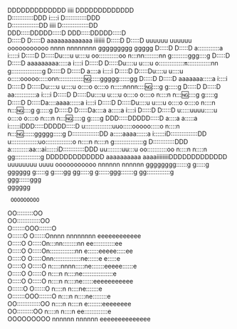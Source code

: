 
                                                                                                                                            
                                                                                                                                            
DDDDDDDDDDDDD                           iiii  DDDDDDDDDDDDD                                                                                 
D::::::::::::DDD                       i::::i D::::::::::::DDD                                                                              
D:::::::::::::::DD                      iiii  D:::::::::::::::DD                                                                            
DDD:::::DDDDD:::::D                           DDD:::::DDDDD:::::D                                                                           
  D:::::D    D:::::D  aaaaaaaaaaaaa   iiiiiii   D:::::D    D:::::D uuuuuu    uuuuuu     ooooooooooo   nnnn  nnnnnnnn       ggggggggg   ggggg
  D:::::D     D:::::D a::::::::::::a  i:::::i   D:::::D     D:::::Du::::u    u::::u   oo:::::::::::oo n:::nn::::::::nn    g:::::::::ggg::::g
  D:::::D     D:::::D aaaaaaaaa:::::a  i::::i   D:::::D     D:::::Du::::u    u::::u  o:::::::::::::::on::::::::::::::nn  g:::::::::::::::::g
  D:::::D     D:::::D          a::::a  i::::i   D:::::D     D:::::Du::::u    u::::u  o:::::ooooo:::::onn:::::::::::::::ng::::::ggggg::::::gg
  D:::::D     D:::::D   aaaaaaa:::::a  i::::i   D:::::D     D:::::Du::::u    u::::u  o::::o     o::::o  n:::::nnnn:::::ng:::::g     g:::::g 
  D:::::D     D:::::D aa::::::::::::a  i::::i   D:::::D     D:::::Du::::u    u::::u  o::::o     o::::o  n::::n    n::::ng:::::g     g:::::g 
  D:::::D     D:::::Da::::aaaa::::::a  i::::i   D:::::D     D:::::Du::::u    u::::u  o::::o     o::::o  n::::n    n::::ng:::::g     g:::::g 
  D:::::D    D:::::Da::::a    a:::::a  i::::i   D:::::D    D:::::D u:::::uuuu:::::u  o::::o     o::::o  n::::n    n::::ng::::::g    g:::::g 
DDD:::::DDDDD:::::D a::::a    a:::::a i::::::iDDD:::::DDDDD:::::D  u:::::::::::::::uuo:::::ooooo:::::o  n::::n    n::::ng:::::::ggggg:::::g 
D:::::::::::::::DD  a:::::aaaa::::::a i::::::iD:::::::::::::::DD    u:::::::::::::::uo:::::::::::::::o  n::::n    n::::n g::::::::::::::::g 
D::::::::::::DDD     a::::::::::aa:::ai::::::iD::::::::::::DDD       uu::::::::uu:::u oo:::::::::::oo   n::::n    n::::n  gg::::::::::::::g 
DDDDDDDDDDDDD         aaaaaaaaaa  aaaaiiiiiiiiDDDDDDDDDDDDD            uuuuuuuu  uuuu   ooooooooooo     nnnnnn    nnnnnn    gggggggg::::::g 
                                                                                                                                    g:::::g 
                                                                                                                        gggggg      g:::::g 
                                                                                                                        g:::::gg   gg:::::g 
                                                                                                                         g::::::ggg:::::::g 
                                                                                                                          gg:::::::::::::g  
                                                                                                                            ggg::::::ggg    
                                                                                                                               gggggg       
                                                                                                                                            
                                                                                                                                            
     OOOOOOOOO                                                                                                                              
   OO:::::::::OO                                                                                                                            
 OO:::::::::::::OO                                                                                                                          
O:::::::OOO:::::::O                                                                                                                         
O::::::O   O::::::Onnnn  nnnnnnnn        eeeeeeeeeeee                                                                                       
O:::::O     O:::::On:::nn::::::::nn    ee::::::::::::ee                                                                                     
O:::::O     O:::::On::::::::::::::nn  e::::::eeeee:::::ee                                                                                   
O:::::O     O:::::Onn:::::::::::::::ne::::::e     e:::::e                                                                                   
O:::::O     O:::::O  n:::::nnnn:::::ne:::::::eeeee::::::e                                                                                   
O:::::O     O:::::O  n::::n    n::::ne:::::::::::::::::e                                                                                    
O:::::O     O:::::O  n::::n    n::::ne::::::eeeeeeeeeee                                                                                     
O::::::O   O::::::O  n::::n    n::::ne:::::::e                                                                                              
O:::::::OOO:::::::O  n::::n    n::::ne::::::::e                                                                                             
 OO:::::::::::::OO   n::::n    n::::n e::::::::eeeeeeee                                                                                     
   OO:::::::::OO     n::::n    n::::n  ee:::::::::::::e                                                                                     
     OOOOOOOOO       nnnnnn    nnnnnn    eeeeeeeeeeeeee                                                                                     
                                                                                                                                            
                                                                                                                                            
                                                                                                                                            
                                                                                                                                            
                                                                                                                                            
                                                                                                                                            
                                                                                                                                            
